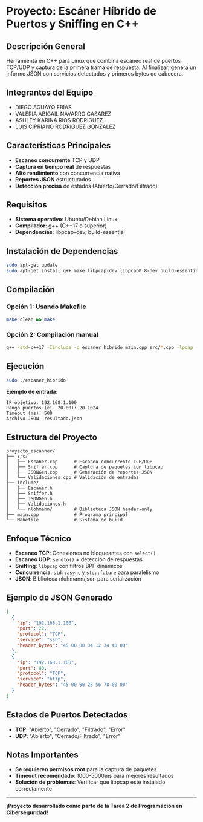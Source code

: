 
# Proyecto: Escáner Híbrido de Puertos y Sniffing en C++

## Descripción General
Herramienta en C++ para Linux que combina escaneo real de puertos TCP/UDP y captura de la primera trama de respuesta. Al finalizar, genera un informe JSON con servicios detectados y primeros bytes de cabecera.

## Integrantes del Equipo
- DIEGO AGUAYO FRIAS
- VALERIA ABIGAIL NAVARRO CASAREZ
- ASHLEY KARINA RIOS RODRIGUEZ
- LUIS CIPRIANO RODRIGUEZ GONZALEZ

## Características Principales
-  **Escaneo concurrente** TCP y UDP
-  **Captura en tiempo real** de respuestas
-  **Alto rendimiento** con concurrencia nativa
-  **Reportes JSON** estructurados
-  **Detección precisa** de estados (Abierto/Cerrado/Filtrado)

## Requisitos
- **Sistema operativo**: Ubuntu/Debian Linux
- **Compilador**: g++ (C++17 o superior)
- **Dependencias**: libpcap-dev, build-essential

## Instalación de Dependencias
```bash
sudo apt-get update
sudo apt-get install g++ make libpcap-dev libpcap0.8-dev build-essential
```

## Compilación
### Opción 1: Usando Makefile
```bash
make clean && make
```

### Opción 2: Compilación manual
```bash
g++ -std=c++17 -Iinclude -o escaner_hibrido main.cpp src/*.cpp -lpcap -pthread
```

## Ejecución
```bash
sudo ./escaner_hibrido
```
**Ejemplo de entrada:**
```
IP objetivo: 192.168.1.100
Rango puertos (ej. 20-80): 20-1024
Timeout (ms): 500
Archivo JSON: resultado.json
```

## Estructura del Proyecto
```
proyecto_escanner/
├── src/
│   ├── Escaner.cpp      # Escaneo concurrente TCP/UDP
│   ├── Sniffer.cpp      # Captura de paquetes con libpcap
│   ├── JSONGen.cpp      # Generación de reportes JSON
│   └── Validaciones.cpp # Validación de entradas
├── include/
│   ├── Escaner.h
│   ├── Sniffer.h
│   ├── JSONGen.h
│   ├── Validaciones.h
│   └── nlohmann/        # Biblioteca JSON header-only
├── main.cpp             # Programa principal
└── Makefile             # Sistema de build
```

## Enfoque Técnico
- **Escaneo TCP**: Conexiones no bloqueantes con `select()`
- **Escaneo UDP**: `sendto()` + detección de respuestas
- **Sniffing**: `libpcap` con filtros BPF dinámicos
- **Concurrencia**: `std::async` y `std::future` para paralelismo
- **JSON**: Biblioteca nlohmann/json para serialización

## Ejemplo de JSON Generado
```json
[
  {
    "ip": "192.168.1.100",
    "port": 22,
    "protocol": "TCP",
    "service": "ssh",
    "header_bytes": "45 00 00 34 12 34 40 00"
  },
  {
    "ip": "192.168.1.100", 
    "port": 80,
    "protocol": "TCP",
    "service": "http",
    "header_bytes": "45 00 00 28 56 78 00 00"
  }
]
```

## Estados de Puertos Detectados
- **TCP**: "Abierto", "Cerrado", "Filtrado", "Error"
- **UDP**: "Abierto", "Cerrado/Filtrado", "Error"

## Notas Importantes
-  **Se requieren permisos root** para la captura de paquetes
-  **Timeout recomendado**: 1000-5000ms para mejores resultados
-  **Solución de problemas**: Verificar que libpcap esté instalado correctamente

---

**¡Proyecto desarrollado como parte de la Tarea 2 de Programación en Ciberseguridad!**
